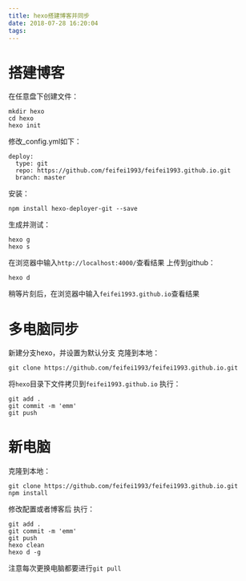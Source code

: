 ```yaml
---
title: hexo搭建博客并同步
date: 2018-07-28 16:20:04
tags:
---
```

# 搭建博客
在任意盘下创建文件：
```
mkdir hexo
cd hexo
hexo init
```
修改_config.yml如下：
```
deploy:
  type: git
  repo: https://github.com/feifei1993/feifei1993.github.io.git
  branch: master
```
安装：
```
npm install hexo-deployer-git --save
```
生成并测试：
```
hexo g
hexo s
```
在浏览器中输入`http://localhost:4000/`查看结果
上传到github：
```
hexo d
```
稍等片刻后，在浏览器中输入`feifei1993.github.io`查看结果

# 多电脑同步
新建分支hexo，并设置为默认分支
克隆到本地：
```
git clone https://github.com/feifei1993/feifei1993.github.io.git
```
将`hexo`目录下文件拷贝到`feifei1993.github.io`
执行：
```
git add .
git commit -m 'emm'
git push
```
# 新电脑
克隆到本地：
```
git clone https://github.com/feifei1993/feifei1993.github.io.git
npm install
```
修改配置或者博客后
执行：
```
git add .
git commit -m 'emm'
git push
hexo clean
hexo d -g
```
注意每次更换电脑都要进行`git pull`

